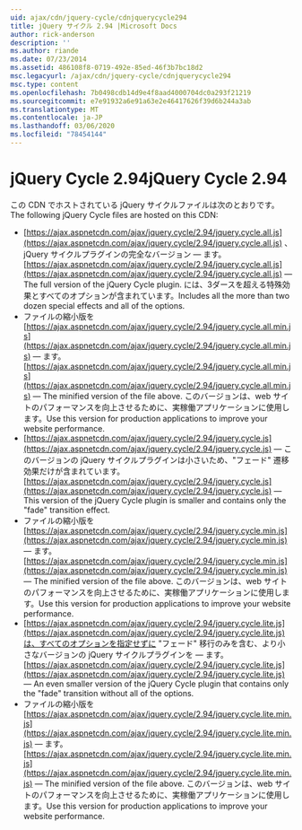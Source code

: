 ```yaml
---
uid: ajax/cdn/jquery-cycle/cdnjquerycycle294
title: jQuery サイクル 2.94 |Microsoft Docs
author: rick-anderson
description: ''
ms.author: riande
ms.date: 07/23/2014
ms.assetid: 486108f8-0719-492e-85ed-46f3b7bc18d2
msc.legacyurl: /ajax/cdn/jquery-cycle/cdnjquerycycle294
msc.type: content
ms.openlocfilehash: 7b0498cdb14d9e4f8aad4000704dc0a293f21219
ms.sourcegitcommit: e7e91932a6e91a63e2e46417626f39d6b244a3ab
ms.translationtype: MT
ms.contentlocale: ja-JP
ms.lasthandoff: 03/06/2020
ms.locfileid: "78454144"
---
```

# <a name="jquery-cycle-294"></a><span data-ttu-id="a3c3e-102">jQuery Cycle 2.94</span><span class="sxs-lookup"><span data-stu-id="a3c3e-102">jQuery Cycle 2.94</span></span>

<span data-ttu-id="a3c3e-103">この CDN でホストされている jQuery サイクルファイルは次のとおりです。</span><span class="sxs-lookup"><span data-stu-id="a3c3e-103">The following jQuery Cycle files are hosted on this CDN:</span></span>

- <span data-ttu-id="a3c3e-104">[https://ajax.aspnetcdn.com/ajax/jquery.cycle/2.94/jquery.cycle.all.js](https://ajax.aspnetcdn.com/ajax/jquery.cycle/2.94/jquery.cycle.all.js) 、jQuery サイクルプラグインの完全なバージョン &mdash; ます。</span><span class="sxs-lookup"><span data-stu-id="a3c3e-104">[https://ajax.aspnetcdn.com/ajax/jquery.cycle/2.94/jquery.cycle.all.js](https://ajax.aspnetcdn.com/ajax/jquery.cycle/2.94/jquery.cycle.all.js) &mdash; The full version of the jQuery Cycle plugin.</span></span> <span data-ttu-id="a3c3e-105">には、3ダースを超える特殊効果とすべてのオプションが含まれています。</span><span class="sxs-lookup"><span data-stu-id="a3c3e-105">Includes all the more than two dozen special effects and all of the options.</span></span>
- <span data-ttu-id="a3c3e-106">ファイルの縮小版を[https://ajax.aspnetcdn.com/ajax/jquery.cycle/2.94/jquery.cycle.all.min.js](https://ajax.aspnetcdn.com/ajax/jquery.cycle/2.94/jquery.cycle.all.min.js) &mdash; ます。</span><span class="sxs-lookup"><span data-stu-id="a3c3e-106">[https://ajax.aspnetcdn.com/ajax/jquery.cycle/2.94/jquery.cycle.all.min.js](https://ajax.aspnetcdn.com/ajax/jquery.cycle/2.94/jquery.cycle.all.min.js) &mdash; The minified version of the file above.</span></span> <span data-ttu-id="a3c3e-107">このバージョンは、web サイトのパフォーマンスを向上させるために、実稼働アプリケーションに使用します。</span><span class="sxs-lookup"><span data-stu-id="a3c3e-107">Use this version for production applications to improve your website performance.</span></span>
- <span data-ttu-id="a3c3e-108">[https://ajax.aspnetcdn.com/ajax/jquery.cycle/2.94/jquery.cycle.js](https://ajax.aspnetcdn.com/ajax/jquery.cycle/2.94/jquery.cycle.js) &mdash; このバージョンの jQuery サイクルプラグインは小さいため、"フェード" 遷移効果だけが含まれています。</span><span class="sxs-lookup"><span data-stu-id="a3c3e-108">[https://ajax.aspnetcdn.com/ajax/jquery.cycle/2.94/jquery.cycle.js](https://ajax.aspnetcdn.com/ajax/jquery.cycle/2.94/jquery.cycle.js) &mdash; This version of the jQuery Cycle plugin is smaller and contains only the "fade" transition effect.</span></span>
- <span data-ttu-id="a3c3e-109">ファイルの縮小版を[https://ajax.aspnetcdn.com/ajax/jquery.cycle/2.94/jquery.cycle.min.js](https://ajax.aspnetcdn.com/ajax/jquery.cycle/2.94/jquery.cycle.min.js) &mdash; ます。</span><span class="sxs-lookup"><span data-stu-id="a3c3e-109">[https://ajax.aspnetcdn.com/ajax/jquery.cycle/2.94/jquery.cycle.min.js](https://ajax.aspnetcdn.com/ajax/jquery.cycle/2.94/jquery.cycle.min.js) &mdash; The minified version of the file above.</span></span> <span data-ttu-id="a3c3e-110">このバージョンは、web サイトのパフォーマンスを向上させるために、実稼働アプリケーションに使用します。</span><span class="sxs-lookup"><span data-stu-id="a3c3e-110">Use this version for production applications to improve your website performance.</span></span>
- <span data-ttu-id="a3c3e-111">[https://ajax.aspnetcdn.com/ajax/jquery.cycle/2.94/jquery.cycle.lite.js](https://ajax.aspnetcdn.com/ajax/jquery.cycle/2.94/jquery.cycle.lite.js)は、すべてのオプションを指定せずに "フェード" 移行のみを含む、より小さなバージョンの jQuery サイクルプラグインを &mdash; ます。</span><span class="sxs-lookup"><span data-stu-id="a3c3e-111">[https://ajax.aspnetcdn.com/ajax/jquery.cycle/2.94/jquery.cycle.lite.js](https://ajax.aspnetcdn.com/ajax/jquery.cycle/2.94/jquery.cycle.lite.js) &mdash; An even smaller version of the jQuery Cycle plugin that contains only the "fade" transition without all of the options.</span></span>
- <span data-ttu-id="a3c3e-112">ファイルの縮小版を[https://ajax.aspnetcdn.com/ajax/jquery.cycle/2.94/jquery.cycle.lite.min.js](https://ajax.aspnetcdn.com/ajax/jquery.cycle/2.94/jquery.cycle.lite.min.js) &mdash; ます。</span><span class="sxs-lookup"><span data-stu-id="a3c3e-112">[https://ajax.aspnetcdn.com/ajax/jquery.cycle/2.94/jquery.cycle.lite.min.js](https://ajax.aspnetcdn.com/ajax/jquery.cycle/2.94/jquery.cycle.lite.min.js) &mdash; The minified version of the file above.</span></span> <span data-ttu-id="a3c3e-113">このバージョンは、web サイトのパフォーマンスを向上させるために、実稼働アプリケーションに使用します。</span><span class="sxs-lookup"><span data-stu-id="a3c3e-113">Use this version for production applications to improve your website performance.</span></span>
